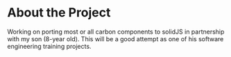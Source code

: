 # About the Project

Working on porting most or all carbon components to solidJS in partnership with my son (8-year old). This will be a good attempt as one of his software engineering training projects.
